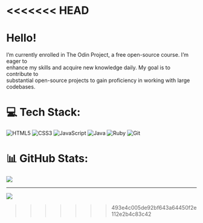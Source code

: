 <<<<<<< HEAD
=======
# Hello!
I’m currently enrolled in The Odin Project, a free open-source course. I’m eager to<br>enhance my skills and acquire new knowledge daily. My goal is to contribute to<br>substantial open-source projects to gain proficiency in working with large codebases.


# 💻 Tech Stack:
![HTML5](https://img.shields.io/badge/html5-%23E34F26.svg?style=for-the-badge&logo=html5&logoColor=white) ![CSS3](https://img.shields.io/badge/css3-%231572B6.svg?style=for-the-badge&logo=css3&logoColor=white) ![JavaScript](https://img.shields.io/badge/javascript-%23323330.svg?style=for-the-badge&logo=javascript&logoColor=%23F7DF1E) ![Java](https://img.shields.io/badge/java-%23ED8B00.svg?style=for-the-badge&logo=openjdk&logoColor=white) ![Ruby](https://img.shields.io/badge/ruby-%23CC342D.svg?style=for-the-badge&logo=ruby&logoColor=white) ![Git](https://img.shields.io/badge/git-%23F05033.svg?style=for-the-badge&logo=git&logoColor=white)
# 📊 GitHub Stats:
![](https://github-readme-stats.vercel.app/api?username=kaylubr&theme=dark&hide_border=false&include_all_commits=false&count_private=false)

---
[![](https://visitcount.itsvg.in/api?id=kaylubr&icon=0&color=12)](https://visitcount.itsvg.in)

<!-- Proudly created with GPRM ( https://gprm.itsvg.in ) -->
>>>>>>> 493e4c005de92bf643a64450f2e112e2b4c83c42
